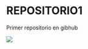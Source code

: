 # REPOSITORIO1
Primer repositorio en gibhub

![](https://www.google.com/url?sa=i&url=https%3A%2F%2Fwww.facebook.com%2FVideosDePerritosBonitos%2F&psig=AOvVaw0ppKtxyJ8WsOgR-m2gQ7eY&ust=1648933671324000&source=images&cd=vfe&ved=0CAsQjRxqFwoTCNCp397i8_YCFQAAAAAdAAAAABAL)
